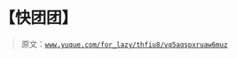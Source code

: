 # 【快团团】

> 原文：[`www.yuque.com/for_lazy/thfiu8/vq5aqspxruaw6muz`](https://www.yuque.com/for_lazy/thfiu8/vq5aqspxruaw6muz)



